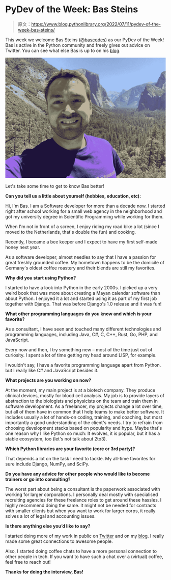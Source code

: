 # PyDev of the Week: Bas Steins

> 原文：<https://www.blog.pythonlibrary.org/2022/07/11/pydev-of-the-week-bas-steins/>

This week we welcome Bas Steins ([@bascodes](https://twitter.com/bascodes)) as our PyDev of the Week! Bas is active in the Python community and freely gives out advice on Twitter. You can see what else Bas is up to on his [blog](https://bas.codes).

![Bas Steins](img/8ba9d8f17644f6c225a98dad71150d82.png)

Let's take some time to get to know Bas better!

**Can you tell us a little about yourself (hobbies, education, etc):**

Hi, I'm Bas. I am a Software developer for more than a decade now. I started right after school working for a small web agency in the neighborhood and got my university degree in Scientific Programming while working for them.

When I'm not in front of a screen, I enjoy riding my road bike a lot (since I moved to the Netherlands, that's double the fun) and cooking.

Recently, I became a bee keeper and I expect to have my first self-made honey next year.

As a software developer, almost needles to say that I have a passion for great freshly grounded coffee. My hometown happens to be the domicile of Germany's oldest coffee roastery and their blends are still my favorites.

**Why did you start using Python?**

I started to have a look into Python in the early 2000s. I picked up a very weird book that was more about creating a Mayan calendar software than about Python. I enjoyed it a lot and started using it as part of my first job together with Django. That was before Django's 1.0 release and it was fun!

**What other programming languages do you know and which is your favorite?**

As a consultant, I have seen and touched many different technologies and programming languages, including Java, C#, C, C++, Rust, Go, PHP, and JavaScript.

Every now and then, I try something new – most of the time just out of curiosity. I spent a lot of time getting my head around LISP, for example.

I wouldn't say, I have a favorite programming language apart from Python. but I really like C# and JavaScript besides it.

**What projects are you working on now?**

At the moment, my main project is at a biotech company. They produce clinical devices, mostly for blood cell analysis. My job is to provide layers of abstraction to the biologists and physicists on the team and train them in software development.
As a freelancer, my projects change a lot over time, but all of them have in common that I help teams to make better software. It includes usually a lot of hands-on coding, training, and coaching, but most importantly a good understanding of the client's needs. I try to refrain from choosing development stacks based on popularity and hype. Maybe that's one reason why I like Python so much: It evolves, it is popular, but it has a stable ecosystem, too (let's not talk about 2to3).

**Which Python libraries are your favorite (core or 3rd party)?**

That depends a lot on the task I need to tackle. My all-time favorites for sure include Django, NumPy, and SciPy.

**Do you have any advice for other people who would like to become trainers or go into consulting?**

The worst part about being a consultant is the paperwork associated with working for larger corporations. I personally deal mostly with specialised recruiting agencies for these freelance roles to get around these hassles. I highly recommend doing the same. It might not be needed for contracts with smaller clients but when you want to work for larger corps, it really solves a lot of legal and accounting issues.

**Is there anything else you’d like to say?**

I started doing more of my work in public on [Twitter](https://twitter.com/bascodes) and on my [blog](https://bas.codes). I really made some great connections to awesome people.

Also, I started doing coffee chats to have a more personal connection to other people in tech. If you want to have such a chat over a (virtual) coffee, feel free to reach out!

**Thanks for doing the interview, Bas!**